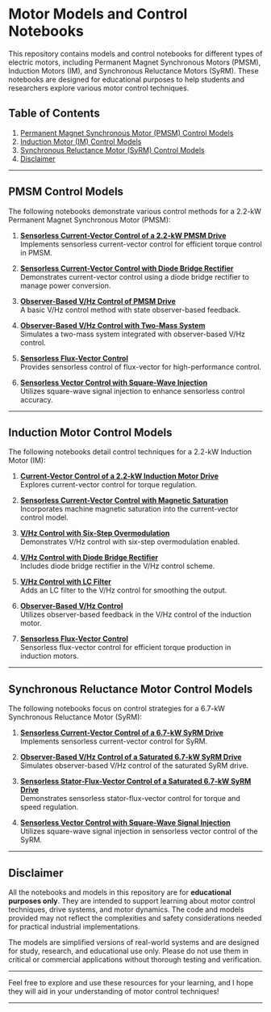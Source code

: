 # Motor Models and Control Notebooks

This repository contains models and control notebooks for different types of electric motors, including Permanent Magnet Synchronous Motors (PMSM), Induction Motors (IM), and Synchronous Reluctance Motors (SyRM). These notebooks are designed for educational purposes to help students and researchers explore various motor control techniques.

## Table of Contents

1. [Permanent Magnet Synchronous Motor (PMSM) Control Models](#pmsm-control-models)
2. [Induction Motor (IM) Control Models](#induction-motor-control-models)
3. [Synchronous Reluctance Motor (SyRM) Control Models](#synchronous-reluctance-motor-control-models)
4. [Disclaimer](#disclaimer)

---

## PMSM Control Models

The following notebooks demonstrate various control methods for a 2.2-kW Permanent Magnet Synchronous Motor (PMSM):

1. **[Sensorless Current-Vector Control of a 2.2-kW PMSM Drive](pmsm_model/pmsm_2kw__current_vector_control_.ipynb)**  
   Implements sensorless current-vector control for efficient torque control in PMSM.

2. **[Sensorless Current-Vector Control with Diode Bridge Rectifier](pmsm_model/pmsm_2kw_diode_current_vector.ipynb)**  
   Demonstrates current-vector control using a diode bridge rectifier to manage power conversion.

3. **[Observer-Based V/Hz Control of PMSM Drive](pmsm_model/pmsm_2kw_observer_based_V_Hz.ipynb)**  
   A basic V/Hz control method with state observer-based feedback.

4. **[Observer-Based V/Hz Control with Two-Mass System](pmsm_model/pmsm_2kw_two_mass_observer_based_V_Hz_.ipynb)**  
   Simulates a two-mass system integrated with observer-based V/Hz control.

5. **[Sensorless Flux-Vector Control](pmsm_model/pmsm_2kw_flux_vector_control.ipynb)**  
   Provides sensorless control of flux-vector for high-performance control.

6. **[Sensorless Vector Control with Square-Wave Injection](pmsm_model/pmsm_2kw_Square_wave_signal_injection.ipynb)**  
   Utilizes square-wave signal injection to enhance sensorless control accuracy.

---

## Induction Motor Control Models

The following notebooks detail control techniques for a 2.2-kW Induction Motor (IM):

1. **[Current-Vector Control of a 2.2-kW Induction Motor Drive](induction_model/2_2_kW_induction_motor_current_vector_control.ipynb)**  
   Explores current-vector control for torque regulation.

2. **[Sensorless Current-Vector Control with Magnetic Saturation](induction_model/2_2_kW_induction_motor_current_vector_control_magnetic_saturation.ipynb)**  
   Incorporates machine magnetic saturation into the current-vector control model.

3. **[V/Hz Control with Six-Step Overmodulation](induction_model/2_2_kW_induction_motor_V_Hz_control_6_step_mode.ipynb)**  
   Demonstrates V/Hz control with six-step overmodulation enabled.

4. **[V/Hz Control with Diode Bridge Rectifier](induction_model/2_2_kW_induction_motor_diode_V_Hz_control_bridge.ipynb)**  
   Includes diode bridge rectifier in the V/Hz control scheme.

5. **[V/Hz Control with LC Filter](induction_model/2_2_kW_induction_motor_V_Hz_control_LC_filter.ipynb)**  
   Adds an LC filter to the V/Hz control for smoothing the output.

6. **[Observer-Based V/Hz Control](induction_model/2_2_kW_induction_motor_observer_based_V_Hz_control_.ipynb)**  
   Utilizes observer-based feedback in the V/Hz control of the induction motor.

7. **[Sensorless Flux-Vector Control](induction_model/2_2_kW_induction_motor__sensorless_flux_vector_control.ipynb)**  
   Sensorless flux-vector control for efficient torque production in induction motors.

---

## Synchronous Reluctance Motor Control Models

The following notebooks focus on control strategies for a 6.7-kW Synchronous Reluctance Motor (SyRM):

1. **[Sensorless Current-Vector Control of a 6.7-kW SyRM Drive](SyRM/6_7_kW_SyRM_drive_sensorless_current_vector_control.ipynb)**  
   Implements sensorless current-vector control for SyRM.

2. **[Observer-Based V/Hz Control of a Saturated 6.7-kW SyRM Drive](SyRM/6_7_kW_SyRM_drive_observer_based_V_Hz_control.ipynb)**  
   Simulates observer-based V/Hz control of the saturated SyRM drive.

3. **[Sensorless Stator-Flux-Vector Control of a Saturated 6.7-kW SyRM Drive](SyRM/6_7_kW_SyRM_drive_sensorless_stator_flux_vector_control.ipynb)**  
   Demonstrates sensorless stator-flux-vector control for torque and speed regulation.

4. **[Sensorless Vector Control with Square-Wave Signal Injection](SyRM/6_7_kW_SyRM_drive_sensorless_vector_control_square_wave_signal_injection.ipynb)**  
   Utilizes square-wave signal injection in sensorless vector control of the SyRM.

---

## Disclaimer

All the notebooks and models in this repository are for **educational purposes only**. They are intended to support learning about motor control techniques, drive systems, and motor dynamics. The code and models provided may not reflect the complexities and safety considerations needed for practical industrial implementations.

The models are simplified versions of real-world systems and are designed for study, research, and educational use only. Please do not use them in critical or commercial applications without thorough testing and verification.

---

Feel free to explore and use these resources for your learning, and I hope they will aid in your understanding of motor control techniques!

---

